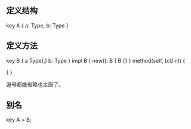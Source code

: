## 定义结构

key A {
  a: Type,
  b: Type
}

## 定义方法

key B {
  a  Type(,)
  b: Type
}
impl B {
  new(): B {
    B {}
  }
  method(self, b:Uint) {
 
  }
}

逗号都能省略也太唐了。


## 别名

key A = B;

